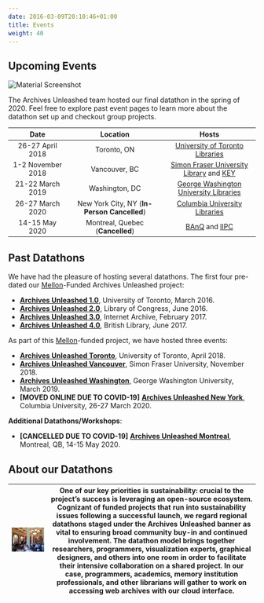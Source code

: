 ```yaml
---
date: 2016-03-09T20:10:46+01:00
title: Events
weight: 40
---
```


## Upcoming Events
![Material Screenshot](/images/washington-hackathon.png)

The Archives Unleashed team hosted our final datathon in the spring of 2020. Feel free to explore past event pages to learn more about the datathon set up and checkout group projects.

|        Date       |         Location         |        Hosts             |
|:-----------------:|:------------------------:|:------------------------:|
| 26-27 April 2018 | Toronto, ON              | [University of Toronto Libraries](https://onesearch.library.utoronto.ca/about) |
| 1-2 November 2018| Vancouver, BC            | [Simon Fraser University Library](https://www.lib.sfu.ca) and [KEY](https://www.sfu.ca/big-data/) | 
| 21-22 March 2019 | Washington, DC           | [George Washington University Libraries](https://library.gwu.edu) |
| 26-27 March 2020 | New York City, NY (**In-Person Cancelled**)       | [Columbia University Libraries](https://library.columbia.edu) |
| 14-15 May 2020   | Montreal, Quebec (**Cancelled**)         | [BAnQ](http://www.banq.qc.ca/accueil/index.html?language_id=1) and [IIPC](http://netpreserve.org) |

## **Past Datathons**

We have had the pleasure of hosting several datathons. The first four pre-dated our <a href="http://mellon.org">Mellon</a>-Funded Archives Unleashed project:

* **[Archives Unleashed 1.0](https://artsweb.uwaterloo.ca/archivesunleashed/)**, University of Toronto, March 2016.
* **[Archives Unleashed 2.0](http://archivesunleashed.com/au2-0-library-of-congress/)**, Library of Congress, June 2016.
* **[Archives Unleashed 3.0](http://archivesunleashed.com/au-3-cfp/)**, Internet Archive, February 2017.
* **[Archives Unleashed 4.0](http://archivesunleashed.com/au4-0-british-invasion/)**, British Library, June 2017.

As part of this <a href="http://mellon.org">Mellon</a>-funded project, we have hosted three events:

* **[Archives Unleashed Toronto](/toronto)**, University of Toronto, April 2018.
* **[Archives Unleashed Vancouver](/vancouver)**, Simon Fraser University, November 2018.
* **[Archives Unleashed Washington](/washington)**, George Washington University, March 2019.
* **[MOVED ONLINE DUE TO COVID-19]** **[Archives Unleashed New York](/new-york)**, Columbia University, 26-27 March 2020.

**Additional Datathons/Workshops**:

* **[CANCELLED DUE TO COVID-19]** **[Archives Unleashed Montreal](http://netpreserve.org/ga2020/datathon/)**, Montreal, QB, 14-15 May 2020.

## About our Datathons

| ![Toronto Datathon](/images/IMG_2614.JPG) | One of our key priorities is sustainability: crucial to the project’s success is leveraging an open-source ecosystem. Cognizant of funded projects that run into sustainability issues following a successful launch, we regard regional datathons staged under the Archives Unleashed banner as vital to ensuring broad community buy-in and continued involvement. The datathon model brings together researchers, programmers, visualization experts, graphical designers, and others into one room in order to facilitate their intensive collaboration on a shared project. In our case, programmers, academics, memory institution professionals, and other librarians will gather to work on accessing web archives with our cloud interface. |
|--------------------------------------------|-----------------------------------------------------------------------------------------------------------------------------------------------------------------------------------------------------------------------------------------------------------------------------------------------------------------------------------------------------------------------------------------------------------------------------------------------------------------------------------------------------------------------------------------------------------------------------------------------------------------------------------------------------------------------------------------------------------------------------------------------------|